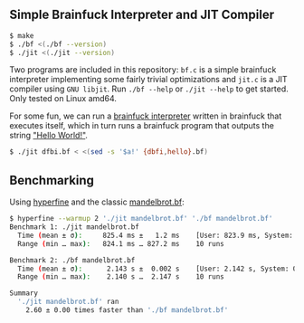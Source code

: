 Simple Brainfuck Interpreter and JIT Compiler
---

```sh
$ make
$ ./bf <(./bf --version)
$ ./jit <(./jit --version)
```

Two programs are included in this repository: `bf.c` is a simple
brainfuck interpreter implementing some fairly trivial optimizations
and `jit.c` is a JIT compiler using `GNU libjit`. Run `./bf --help` or
`./jit --help` to get started. Only tested on Linux amd64.

For some fun, we can run a [brainfuck
interpreter](https://esolangs.org/wiki/Dbfi) written in brainfuck that
executes itself, which in turn runs a brainfuck program that outputs
the string ["Hello World!"](https://sv.wikipedia.org/wiki/Brainfuck#Hello_World!).

```sh
$ ./jit dfbi.bf < <(sed -s '$a!' {dbfi,hello}.bf)
```

## Benchmarking

Using [hyperfine](https://github.com/sharkdp/hyperfine) and the
classic
[mandelbrot.bf](http://esoteric.sange.fi/brainfuck/utils/mandelbrot/):

```sh
$ hyperfine --warmup 2 './jit mandelbrot.bf' './bf mandelbrot.bf'
Benchmark 1: ./jit mandelbrot.bf
  Time (mean ± σ):     825.4 ms ±   1.2 ms    [User: 823.9 ms, System: 1.5 ms]
  Range (min … max):   824.1 ms … 827.2 ms    10 runs

Benchmark 2: ./bf mandelbrot.bf
  Time (mean ± σ):      2.143 s ±  0.002 s    [User: 2.142 s, System: 0.000 s]
  Range (min … max):    2.140 s …  2.147 s    10 runs

Summary
  './jit mandelbrot.bf' ran
    2.60 ± 0.00 times faster than './bf mandelbrot.bf'
```
